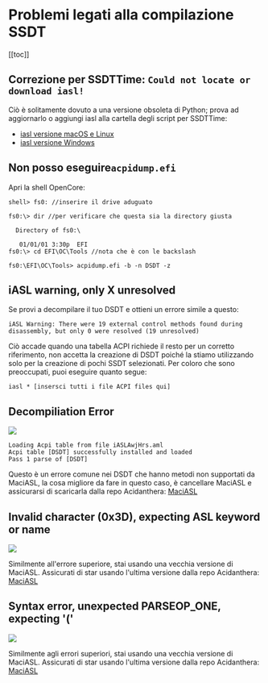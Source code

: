 # Problemi legati alla compilazione SSDT

[[toc]]

## Correzione per SSDTTime: `Could not locate or download iasl!`

Ciò è solitamente dovuto a una versione obsoleta di Python; prova ad aggiornarlo o aggiungi iasl alla cartella degli script per SSDTTime:

* [iasl versione macOS e Linux](https://github.com/macos86/ACPI-Tools-Binaries-generator/releases)
* [iasl versione Windows](https://acpica.org/downloads/binary-tools)

## Non posso eseguire`acpidump.efi`

Apri la shell OpenCore:

```
shell> fs0: //inserire il drive aduguato

fs0:\> dir //per verificare che questa sia la directory giusta

  Directory of fs0:\

   01/01/01 3:30p  EFI
fs0:\> cd EFI\OC\Tools //nota che è con le backslash

fs0:\EFI\OC\Tools> acpidump.efi -b -n DSDT -z
```

## iASL warning, only X unresolved

Se provi a decompilare il tuo DSDT e ottieni un errore simile a questo:

```
iASL Warning: There were 19 external control methods found during disassembly, but only 0 were resolved (19 unresolved)
```

Ciò accade quando una tabella ACPI richiede il resto per un corretto riferimento, non accetta la creazione di DSDT poiché la stiamo utilizzando solo per la creazione di pochi SSDT selezionati. Per coloro che sono preoccupati, puoi eseguire quanto segue:

```
iasl * [insersci tutti i file ACPI files qui]
```

## Decompiliation Error

![](./images/troubleshooting-md/decompile-error.png)

```
Loading Acpi table from file iASLAwjHrs.aml
Acpi table [DSDT] successfully installed and loaded
Pass 1 parse of [DSDT]
```

Questo è un errore comune nei DSDT che hanno metodi non supportati da MaciASL, la cosa migliore da fare in questo caso, è cancellare MaciASL e assicurarsi di scaricarla dalla repo Acidanthera: [MaciASL](https://github.com/acidanthera/MaciASL/releases/latest)

## Invalid character (0x3D), expecting ASL keyword or name

![](./images/troubleshooting-md/invalid-parse.png)

Similmente all'errore superiore, stai usando una vecchia versione di MaciASL. Assicurati di star usando l'ultima versione dalla repo Acidanthera: [MaciASL](https://github.com/acidanthera/MaciASL/releases/latest)

## Syntax error, unexpected PARSEOP_ONE, expecting '('

![](./images/troubleshooting-md/invalid-parse.png)

Similmente agli errori superiori, stai usando una vecchia versione di MaciASL. Assicurati di star usando l'ultima versione dalla repo Acidanthera: [MaciASL](https://github.com/acidanthera/MaciASL/releases/latest)
